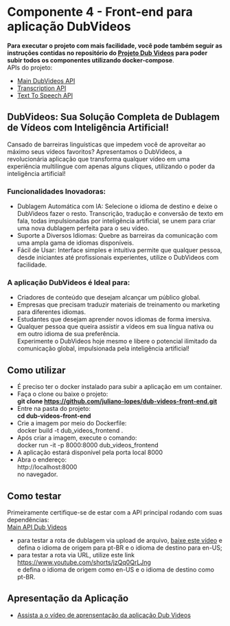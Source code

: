 # Componente 4 - Front-end para aplicação DubVideos
**Para executar o projeto com mais facilidade, você pode também seguir as instruções contidas no repositório do [Projeto Dub Videos](https://github.com/juliano-lopes/dub-videos-project) para poder subir todos os componentes utilizando docker-compose**.  
APIs do projeto:
* [Main DubVideos API](https://github.com/juliano-lopes/main-dub-videos-api)
* [Transcription API](https://github.com/juliano-lopes/transcription-api)
* [Text To Speech API](https://github.com/juliano-lopes/text-to-speech-api)

## DubVideos: Sua Solução Completa de Dublagem de Vídeos com Inteligência Artificial!  
Cansado de barreiras linguísticas que impedem você de aproveitar ao máximo seus vídeos favoritos? Apresentamos o DubVideos, a revolucionária aplicação que transforma qualquer vídeo em uma experiência multilíngue com apenas alguns cliques, utilizando o poder da inteligência artificial!
### Funcionalidades Inovadoras:  
* Dublagem Automática com IA: Selecione o idioma de destino e deixe o DubVideos fazer o resto. Transcrição, tradução e conversão de texto em fala, todas impulsionadas por inteligência artificial, se unem para criar uma nova dublagem perfeita para o seu vídeo.  
* Suporte a Diversos Idiomas: Quebre as barreiras da comunicação com uma ampla gama de idiomas disponíveis.  
* Fácil de Usar: Interface simples e intuitiva permite que qualquer pessoa, desde iniciantes até profissionais experientes, utilize o DubVideos com facilidade.  
### A aplicação DubVideos é Ideal para:
* Criadores de conteúdo que desejam alcançar um público global.  
* Empresas que precisam traduzir materiais de treinamento ou marketing para diferentes idiomas.  
* Estudantes que desejam aprender novos idiomas de forma imersiva.  
* Qualquer pessoa que queira assistir a vídeos em sua língua nativa ou em outro idioma de sua preferência.  
Experimente o DubVideos hoje mesmo e libere o potencial ilimitado da comunicação global, impulsionada pela inteligência artificial!
## Como utilizar
* É preciso ter o docker instalado para subir a aplicação em um container.
* Faça o clone ou baixe o projeto:  
**git clone https://github.com/juliano-lopes/dub-videos-front-end.git**  
* Entre na pasta do projeto:  
**cd dub-videos-front-end**  
* Crie a imagem por meio do Dockerfile:  
docker build -t dub_videos_frontend .  
* Após criar a imagem, execute o comando:  
docker run -it -p 8000:8000 dub_videos_frontend  
* A aplicação estará disponível pela porta local 8000
* Abra o endereço:  
http://localhost:8000   
no navegador.  

 ## Como testar
 Primeiramente certifique-se de estar com a API principal rodando com suas dependências:  
 [Main API Dub Videos](https://github.com/juliano-lopes/main-dub-videos-api)
 * para testar a rota de dublagem via upload de arquivo, [baixe este vídeo](https://drive.google.com/file/d/10UoBIsbx1xSGiYY-CP180pMAxoflLJWI/view?usp=sharing) e defina o idioma de origem para pt-BR e o idioma de destino para en-US;
 * para testar a rota via URL, utilize este link 
https://www.youtube.com/shorts/jzQq0QrLJng  
e defina o idioma de origem como en-US e o idioma de destino como pt-BR.

## Apresentação da Aplicação
* [Assista a o vídeo de aprensentação da aplicação Dub Videos](https://youtu.be/ISk4ukqWnfg)